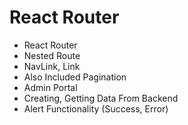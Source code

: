 # React Router 

- React Router
- Nested Route
- NavLink, Link
- Also Included Pagination
- Admin Portal
- Creating, Getting Data From Backend
- Alert Functionality (Success, Error) 